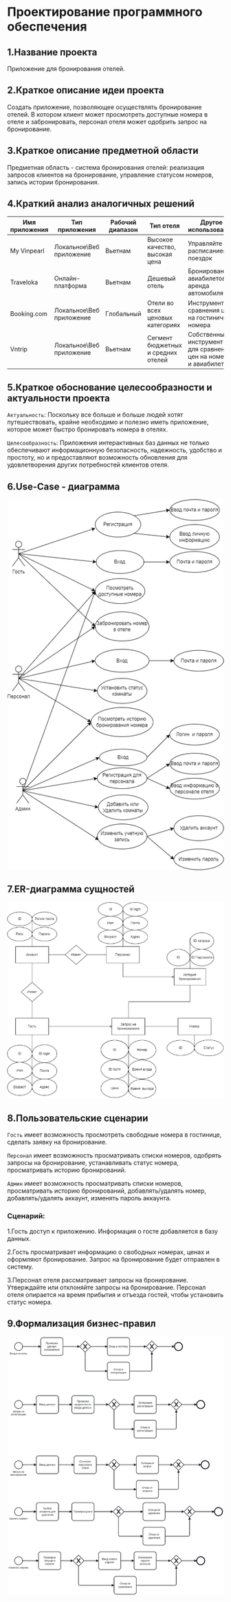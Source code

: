 # Проектирование программного обеспечения

## 1.Название проекта
Приложение для бронирования отелей.
## 2.Краткое описание идеи проекта
Создать приложение, позволяющее осуществлять бронирование отелей. В котором клиент может просмотреть доступные номера в отеле и забронировать, персонал отеля может одобрить запрос на бронирование.
## 3.Краткое описание предметной области
Предметная область - система бронирования отелей: реализация запросов клиентов на бронирование, управление статусом номеров, запись истории бронирования.

## 4.Краткий анализ аналогичных решений
Имя приложения|Тип приложения|Рабочий диапазон|Тип отеля|Другое использование
---|---|---|---|---
My Vinpearl|Локальное\Веб приложение|Вьетнам|Высокое качество, высокая цена|Управляйте расписанием поездок
Traveloka|Онлайн-платформа|Вьетнам|Дешевый отель|Бронирование авиабилетов, аренда автомобиля
Booking.com|Локальное\Веб приложение|Глобальный|Отели во всех ценовых категориях|Инструмент сравнения цен на гостиничные номера
Vntrip|Локальное\Веб приложение|Вьетнам|Сегмент бюджетных и средних отелей|Собственный инструмент для сравнения цен на номера и авиабилеты

## 5.Краткое обоснование целесообразности и актуальности проекта
`Актуальность`: Поскольку все больше и больше людей хотят путешествовать, крайне необходимо и полезно иметь приложение, которое может быстро бронировать номера в отелях.

`Целесообразность`: Приложения интерактивных баз данных не только обеспечивают информационную безопасность, надежность, удобство и простоту, но и предоставляют возможность обновления для удовлетворения других потребностей клиентов отеля.
## 6.Use-Case - диаграмма

![Use-Case - диаграмма](user-case.png)

## 7.ER-диаграмма сущностей

![ER](ER.png)

## 8.Пользовательские сценарии
`Гость` имеет возможность просмотреть свободные номера в гостинице, сделать заявку на бронирование.

`Персонал` имеет возможность просматривать списки номеров, одобрять запросы на бронирование, устанавливать статус номера, просматривать историю бронирований.

`Админ` имеет возможность просматривать списки номеров, просматривать историю бронирований, добавлять/удалять номер, добавлять/удалять аккаунт, изменять пароль аккаунта.

### Сценарий:
1.Гость доступ к приложению. Информация о госте добавляется в базу данных.

2.Гость просматривает информацию о свободных номерах, ценах и оформляют бронирование. Запрос на бронирование будет отправлен в систему.

3.Персонал отеля рассматривает запросы на бронирование. Утверждайте или отклоняйте запросы на бронирование. Персонал отеля опирается на время прибытия и отъезда гостей, чтобы установить статус номера.

## 9.Формализация бизнес-правил
![Диаграммы бизнес-правил](bpmn.svg)



